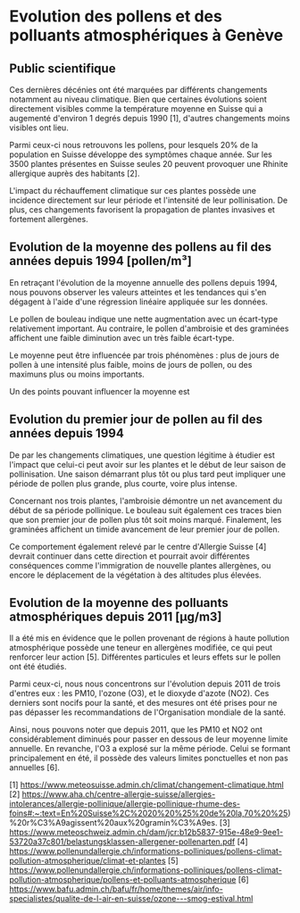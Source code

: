 # Evolution des pollens et des polluants atmosphériques à Genève

## Public scientifique

Ces dernières décénies ont été marquées par différents changements notamment au niveau climatique. Bien que certaines évolutions soient directement visibles comme la température moyenne en Suisse qui a augementé d'environ 1 degrés depuis 1990 [1], d'autres changements moins visibles ont lieu.

Parmi ceux-ci nous retrouvons les pollens, pour lesquels 20% de la population en Suisse développe des symptômes chaque année. Sur les 3500 plantes présentes en Suisse seules 20 peuvent provoquer une Rhinite allergique auprès des habitants [2].

L'impact du réchauffement climatique sur ces plantes possède une incidence directement sur leur période et l'intensité de leur pollinisation. De plus, ces changements favorisent la propagation de plantes invasives et fortement allergènes.


## Evolution de la moyenne des pollens au fil des années depuis 1994 [pollen/m³]

En retraçant l'évolution de la moyenne annuelle des pollens depuis 1994, nous pouvons observer les valeurs atteintes et les tendances qui s'en dégagent à l'aide d'une régression linéaire appliquée sur les données.

Le pollen de bouleau indique une nette augmentation avec un écart-type relativement important. Au contraire, le pollen d'ambroisie et des graminées affichent une faible diminution avec un très faible écart-type.

Le moyenne peut être influencée par trois phénomènes : plus de jours de pollen à une intensité plus faible, moins de jours de pollen, ou des maximuns plus ou moins importants. 

Un des points pouvant influencer la moyenne est 

## Evolution du premier jour de pollen au fil des années depuis 1994

De par les changements climatiques, une question légitime à étudier est l'impact que celui-ci peut avoir sur les plantes et le début de leur saison de pollinisation. Une saison démarrant plus tôt ou plus tard peut impliquer une période de pollen plus grande, plus courte, voire plus intense.

Concernant nos trois plantes, l'ambroisie démontre un net avancement du début de sa période pollinique. Le bouleau suit également ces traces bien que son premier jour de pollen plus tôt soit moins marqué. Finalement, les graminées affichent un timide avancement de leur premier jour de pollen.

Ce comportement également relevé par le centre d'Allergie Suisse [4] devrait continuer dans cette direction et pourrait avoir différentes conséquences comme l'immigration de nouvelle plantes allergènes, ou encore le déplacement de la végétation à des altitudes plus élevées.

## Evolution de la moyenne des polluants atmosphériques depuis 2011 [μg/m3]

Il a été mis en évidence que le pollen provenant de régions à haute pollution atmosphérique possède une teneur en allergènes modifiée, ce qui peut renforcer leur action [5]. Différentes particules et leurs effets sur le pollen ont été étudiés.

Parmi ceux-ci, nous nous concentrons sur l'évolution depuis 2011 de trois d'entres eux : les PM10, l'ozone (O3), et le dioxyde d'azote (NO2). Ces derniers sont nocifs pour la santé, et des mesures ont été prises pour ne pas dépasser les recommandations de l'Organisation mondiale de la santé.

Ainsi, nous pouvons noter que depuis 2011, que les PM10 et NO2 ont considérablement diminués pour passer en dessous de leur moyenne limite annuelle. En revanche, l'O3 a explosé sur la même période. Celui se formant principalement en été, il possède des valeurs limites ponctuelles et non pas annuelles [6].




[1] https://www.meteosuisse.admin.ch/climat/changement-climatique.html
[2] https://www.aha.ch/centre-allergie-suisse/allergies-intolerances/allergie-pollinique/allergie-pollinique-rhume-des-foins#:~:text=En%20Suisse%2C%2020%20%25%20de%20la,70%20%25)%20r%C3%A9agissent%20aux%20gramin%C3%A9es.
[3] https://www.meteoschweiz.admin.ch/dam/jcr:b12b5837-915e-48e9-9ee1-53720a37c801/belastungsklassen-allergener-pollenarten.pdf
[4] https://www.pollenundallergie.ch/informations-polliniques/pollens-climat-pollution-atmospherique/climat-et-plantes
[5] https://www.pollenundallergie.ch/informations-polliniques/pollens-climat-pollution-atmospherique/pollens-et-polluants-atmospherique
[6] https://www.bafu.admin.ch/bafu/fr/home/themes/air/info-specialistes/qualite-de-l-air-en-suisse/ozone---smog-estival.html